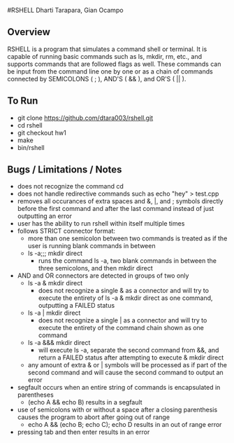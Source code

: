 #RSHELL
Dharti Tarapara, Gian Ocampo

Overview
--------
RSHELL is a program that simulates a command shell or terminal. It is capable
of running basic commands such as ls, mkdir, rm, etc., and supports commands
that are followed flags as well. These commands can be input from the command
line one by one or as a chain of commands connected by SEMICOLONS ( ; ), AND'S
( && ), and OR'S ( || ).

To Run
------
* git clone https://github.com/dtara003/rshell.git
* cd rshell
* git checkout hw1
* make
* bin/rshell

Bugs / Limitations / Notes
-----------
* does not recognize the command cd
* does not handle redirective commands such as echo "hey" > test.cpp
* removes all occurances of extra spaces and &, |, and ; symbols directly before
  the first command and after the last command instead of just outputting an
  error
* user has the ability to run rshell within itself multiple times
* follows STRICT connector format:
    * more than one semicolon between two commands is treated as if the user is
      running blank commands in between
    * ls -a;;; mkdir direct
        * runs the command ls -a, two blank commands in between the three
          semicolons, and then mkdir direct
* AND and OR connectors are detected in groups of two only
    * ls -a & mkdir direct
        * does not recognize a single & as a connector and will try to execute
          the entirety of ls -a & mkdir direct as one command, outputting a
          FAILED status
    * ls -a | mkdir direct
        * does not recognize a single | as a connector and will try to execute
          the entirety of the command chain shown as one command
    * ls -a &&& mkdir direct
        * will execute ls -a, separate the second command from &&, and return a
          FAILED status after attempting to execute & mkdir direct
    * any amount of extra & or | symbols will be processed as if part of the
      second command and will cause the second command to output an error
* segfault occurs when an entire string of commands is encapsulated in
  parentheses
	* (echo A && echo B) results in a segfault
* use of semicolons with or without a space after a closing parenthesis causes 
the program to abort after going out of range
	* echo A && (echo B; echo C); echo D results in an out of range error
* pressing tab and then enter results in an error
